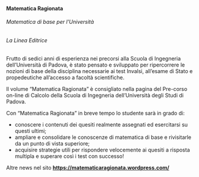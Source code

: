 #### **Matematica Ragionata**
###### Matematica di base per l'Università
###### *La Linea Editrice*

Frutto di sedici anni di esperienza nei precorsi alla Scuola di Ingegneria dell’Università di Padova,
è stato pensato e sviluppato per ripercorrere le nozioni di base della disciplina necessarie ai test
Invalsi, all’esame di Stato e propedeutiche all’accesso a facoltà scientifiche.

Il volume “Matematica Ragionata” è consigliato nella pagina del Pre-corso on-line di Calcolo della
Scuola di Ingegneria dell’Università degli Studi di Padova.

Con “Matematica Ragionata” in breve tempo lo studente sarà in grado di:
* conoscere i contenuti dei quesiti realmente assegnati ed esercitarsi su questi ultimi;
* ampliare e consolidare le conoscenze di matematica di base e rivisitarle da un punto di vista superiore;
* acquisire strategie utili per rispondere velocemente ai quesiti a risposta multipla e superare così i test con successo!

Altre news nel sito
**https://matematicaragionata.wordpress.com/**